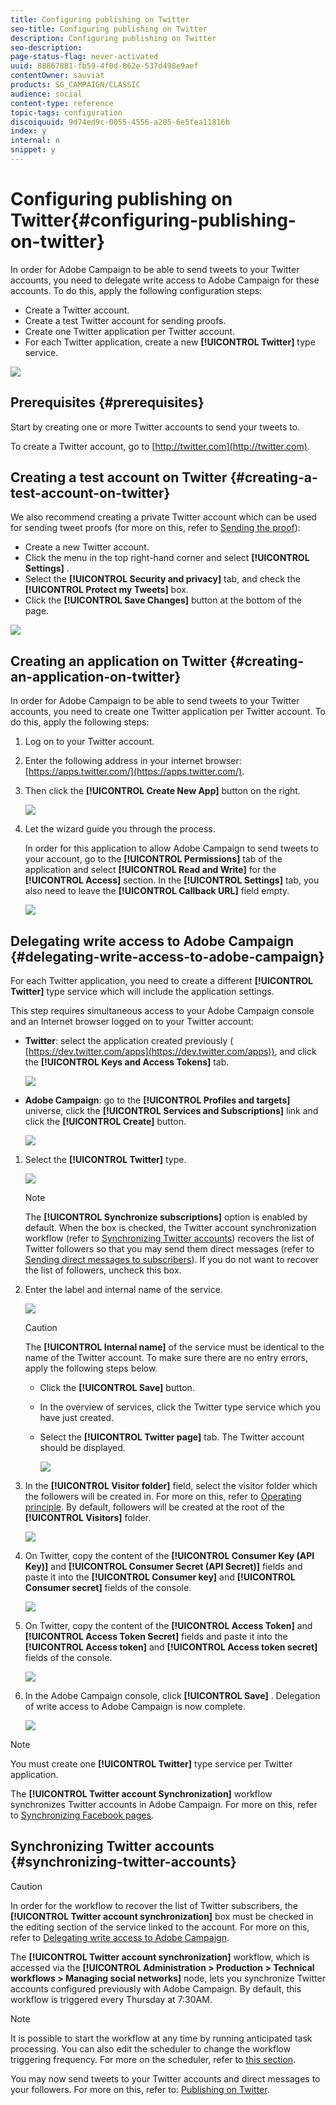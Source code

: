 ```yaml
---
title: Configuring publishing on Twitter
seo-title: Configuring publishing on Twitter
description: Configuring publishing on Twitter
seo-description: 
page-status-flag: never-activated
uuid: 88867881-fb59-4f0d-862e-537d498e9aef
contentOwner: sauviat
products: SG_CAMPAIGN/CLASSIC
audience: social
content-type: reference
topic-tags: configuration
discoiquuid: 9d74ed9c-0055-4556-a205-6e5fea11816b
index: y
internal: n
snippet: y
---
```


# Configuring publishing on Twitter{#configuring-publishing-on-twitter}

In order for Adobe Campaign to be able to send tweets to your Twitter accounts, you need to delegate write access to Adobe Campaign for these accounts. To do this, apply the following configuration steps:

* Create a Twitter account.
* Create a test Twitter account for sending proofs.
* Create one Twitter application per Twitter account.
* For each Twitter application, create a new **[!UICONTROL Twitter]** type service.

![](assets/social_diagram_twitter_service.png)

## Prerequisites {#prerequisites}

Start by creating one or more Twitter accounts to send your tweets to.

To create a Twitter account, go to [http://twitter.com](http://twitter.com).

## Creating a test account on Twitter {#creating-a-test-account-on-twitter}

We also recommend creating a private Twitter account which can be used for sending tweet proofs (for more on this, refer to [Sending the proof](../../social/using/publishing-on-twitter.md#sending-the-proof)):

* Create a new Twitter account.
* Click the menu in the top right-hand corner and select **[!UICONTROL Settings]** .
* Select the **[!UICONTROL Security and privacy]** tab, and check the **[!UICONTROL Protect my Tweets]** box. 
* Click the **[!UICONTROL Save Changes]** button at the bottom of the page.

![](assets/social_twitter_test_page.png)

## Creating an application on Twitter {#creating-an-application-on-twitter}

In order for Adobe Campaign to be able to send tweets to your Twitter accounts, you need to create one Twitter application per Twitter account. To do this, apply the following steps:

1. Log on to your Twitter account.
1. Enter the following address in your internet browser: [https://apps.twitter.com/](https://apps.twitter.com/).
1. Then click the **[!UICONTROL Create New App]** button on the right.

   ![](assets/social_create_twitter_app_001.png)

1. Let the wizard guide you through the process.

   In order for this application to allow Adobe Campaign to send tweets to your account, go to the **[!UICONTROL Permissions]** tab of the application and select **[!UICONTROL Read and Write]** for the **[!UICONTROL Access]** section. In the **[!UICONTROL Settings]** tab, you also need to leave the **[!UICONTROL Callback URL]** field empty.

   ![](assets/social_create_twitter_app_002.png)

## Delegating write access to Adobe Campaign {#delegating-write-access-to-adobe-campaign}

For each Twitter application, you need to create a different **[!UICONTROL Twitter]** type service which will include the application settings.

This step requires simultaneous access to your Adobe Campaign console and an Internet browser logged on to your Twitter account:

* **Twitter**: select the application created previously ( [https://dev.twitter.com/apps](https://dev.twitter.com/apps)), and click the **[!UICONTROL Keys and Access Tokens]** tab.

  ![](assets/social_twitter_service_002.png)

* **Adobe Campaign**: go to the **[!UICONTROL Profiles and targets]** universe, click the **[!UICONTROL Services and Subscriptions]** link and click the **[!UICONTROL Create]** button.

  ![](assets/social_twitter_service_007.png)

1. Select the **[!UICONTROL Twitter]** type.

   ![](assets/social_twitter_service_008.png)

   >[!NOTE]
   >
   >The **[!UICONTROL Synchronize subscriptions]** option is enabled by default. When the box is checked, the Twitter account synchronization workflow (refer to [Synchronizing Twitter accounts](../../social/using/configuring-publishing-on-twitter.md#synchronizing-twitter-accounts)) recovers the list of Twitter followers so that you may send them direct messages (refer to [Sending direct messages to subscribers](../../social/using/publishing-on-twitter.md#sending-direct-messages-to-subscribers)). If you do not want to recover the list of followers, uncheck this box.

1. Enter the label and internal name of the service.

   ![](assets/social_twitter_service_009.png)

   >[!CAUTION]
   >
   >The **[!UICONTROL Internal name]** of the service must be identical to the name of the Twitter account. To make sure there are no entry errors, apply the following steps below.

    * Click the **[!UICONTROL Save]** button.
    * In the overview of services, click the Twitter type service which you have just created.
    * Select the **[!UICONTROL Twitter page]** tab. The Twitter account should be displayed. 
    
      ![](assets/social_twitter_service_010.png)

1. In the **[!UICONTROL Visitor folder]** field, select the visitor folder which the followers will be created in. For more on this, refer to [Operating principle](../../social/using/publishing-on-twitter.md#operating-principle). By default, followers will be created at the root of the **[!UICONTROL Visitors]** folder.

   ![](assets/social_twitter_service_010_b.png)

1. On Twitter, copy the content of the **[!UICONTROL Consumer Key (API Key)]** and **[!UICONTROL Consumer Secret (API Secret)]** fields and paste it into the **[!UICONTROL Consumer key]** and **[!UICONTROL Consumer secret]** fields of the console.

   ![](assets/social_twitter_service_012.png)

1. On Twitter, copy the content of the **[!UICONTROL Access Token]** and **[!UICONTROL Access Token Secret]** fields and paste it into the **[!UICONTROL Access token]** and **[!UICONTROL Access token secret]** fields of the console.

   ![](assets/social_twitter_service_013.png)

1. In the Adobe Campaign console, click **[!UICONTROL Save]** . Delegation of write access to Adobe Campaign is now complete.

   ![](assets/social_twitter_service_014.png)

>[!NOTE]
>
>You must create one **[!UICONTROL Twitter]** type service per Twitter application.

The **[!UICONTROL Twitter account Synchronization]** workflow synchronizes Twitter accounts in Adobe Campaign. For more on this, refer to [Synchronizing Facebook pages](../../social/using/publishing-on-facebook-walls.md#synchronizing-facebook-pages).

## Synchronizing Twitter accounts {#synchronizing-twitter-accounts}

>[!CAUTION]
>
>In order for the workflow to recover the list of Twitter subscribers, the **[!UICONTROL Twitter account synchronization]** box must be checked in the editing section of the service linked to the account. For more on this, refer to [Delegating write access to Adobe Campaign](../../social/using/configuring-publishing-on-twitter.md#delegating-write-access-to-adobe-campaign).

The **[!UICONTROL Twitter account synchronization]** workflow, which is accessed via the **[!UICONTROL Administration > Production > Technical workflows > Managing social networks]** node, lets you synchronize Twitter accounts configured previously with Adobe Campaign. By default, this workflow is triggered every Thursday at 7:30AM.

>[!NOTE]
>
>It is possible to start the workflow at any time by running anticipated task processing. You can also edit the scheduler to change the workflow triggering frequency. For more on the scheduler, refer to [this section](../../workflow/using/scheduler.md).

You may now send tweets to your Twitter accounts and direct messages to your followers. For more on this, refer to: [Publishing on Twitter](../../social/using/publishing-on-twitter.md).

